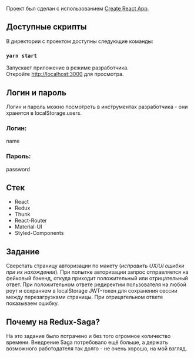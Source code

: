 Проект был сделан с использованием [Create React App](https://github.com/facebook/create-react-app).

## Доступные скрипты

В директории с проектом доступны следующие команды:


### `yarn start`

Запускает приложение в режиме разработчика.<br />
Откройте [http://localhost:3000](http://localhost:3000) для просмотра.


## Логин и пароль

Логин и пароль можно посмотреть в инструментах разработчика - они хранятся в localStorage.users.
### Логин:
name
### Пароль:
password


## Стек

* React
* Redux
* Thunk
* React-Router
* Material-UI
* Styled-Components

## Задание
Сверстать страницу авторизации по макету (*исправить UX/UI ошибки при их нахождении*). При попытке авторизации запрос отправляется на фейковый бэкенд, откуда приходит положительный или отрицательный ответ. При положительном ответе редиректим пользователя на любой роут и сохраняем в localStorage JWT-токен для сохранения сессии между перезагрузками страницы. При отрицательном ответе показываем ошибку.

## Почему на Redux-Saga?
На это задание было потрачено и без того огромное количество времени. Внедрение Saga потребовало ещё больше, а держать возможного работодателя так долго - не очень хорошо, на мой взгляд.
